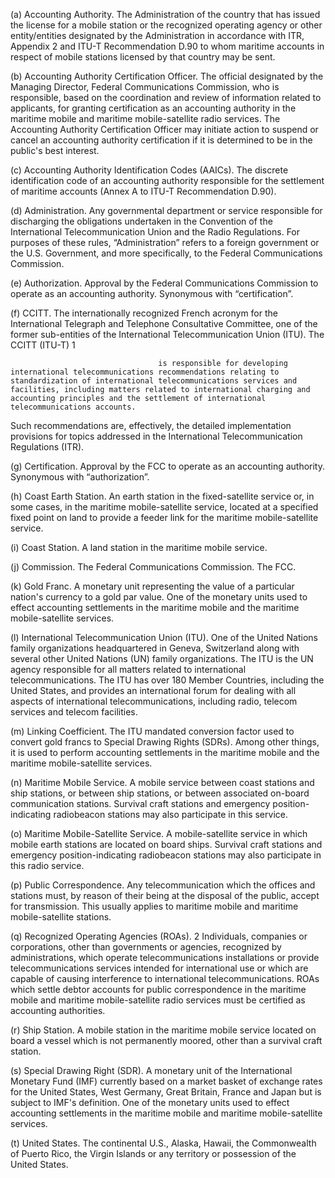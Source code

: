 (a) Accounting Authority. The Administration of the country that has issued the license for a mobile station or the recognized operating agency or other entity/entities designated by the Administration in accordance with ITR, Appendix 2 and ITU-T Recommendation D.90 to whom maritime accounts in respect of mobile stations licensed by that country may be sent.

(b) Accounting Authority Certification Officer. The official designated by the Managing Director, Federal Communications Commission, who is responsible, based on the coordination and review of information related to applicants, for granting certification as an accounting authority in the maritime mobile and maritime mobile-satellite radio services. The Accounting Authority Certification Officer may initiate action to suspend or cancel an accounting authority certification if it is determined to be in the public's best interest.

(c) Accounting Authority Identification Codes (AAICs). The discrete identification code of an accounting authority responsible for the settlement of maritime accounts (Annex A to ITU-T Recommendation D.90).

(d) Administration. Any governmental department or service responsible for discharging the obligations undertaken in the Convention of the International Telecommunication Union and the Radio Regulations. For purposes of these rules, “Administration” refers to a foreign government or the U.S. Government, and more specifically, to the Federal Communications Commission.

(e) Authorization. Approval by the Federal Communications Commission to operate as an accounting authority. Synonymous with “certification”.

(f) CCITT. The internationally recognized French acronym for the International Telegraph and Telephone Consultative Committee, one of the former sub-entities of the International Telecommunication Union (ITU). The CCITT (ITU-T) 1

                                     is responsible for developing international telecommunications recommendations relating to standardization of international telecommunications services and facilities, including matters related to international charging and accounting principles and the settlement of international telecommunications accounts.

Such recommendations are, effectively, the detailed implementation provisions for topics addressed in the International Telecommunication Regulations (ITR).

(g) Certification. Approval by the FCC to operate as an accounting authority. Synonymous with “authorization”.

(h) Coast Earth Station. An earth station in the fixed-satellite service or, in some cases, in the maritime mobile-satellite service, located at a specified fixed point on land to provide a feeder link for the maritime mobile-satellite service.

(i) Coast Station. A land station in the maritime mobile service.

(j) Commission. The Federal Communications Commission. The FCC.

(k) Gold Franc. A monetary unit representing the value of a particular nation's currency to a gold par value. One of the monetary units used to effect accounting settlements in the maritime mobile and the maritime mobile-satellite services.

(l) International Telecommunication Union (ITU). One of the United Nations family organizations headquartered in Geneva, Switzerland along with several other United Nations (UN) family organizations. The ITU is the UN agency responsible for all matters related to international telecommunications. The ITU has over 180 Member Countries, including the United States, and provides an international forum for dealing with all aspects of international telecommunications, including radio, telecom services and telecom facilities.

(m) Linking Coefficient. The ITU mandated conversion factor used to convert gold francs to Special Drawing Rights (SDRs). Among other things, it is used to perform accounting settlements in the maritime mobile and the maritime mobile-satellite services.

(n) Maritime Mobile Service. A mobile service between coast stations and ship stations, or between ship stations, or between associated on-board communication stations. Survival craft stations and emergency position- indicating radiobeacon stations may also participate in this service.

(o) Maritime Mobile-Satellite Service. A mobile-satellite service in which mobile earth stations are located on board ships. Survival craft stations and emergency position-indicating radiobeacon stations may also participate in this radio service.

(p) Public Correspondence. Any telecommunication which the offices and stations must, by reason of their being at the disposal of the public, accept for transmission. This usually applies to maritime mobile and maritime mobile-satellite stations.

(q) Recognized Operating Agencies (ROAs).
                                    2
                                     Individuals, companies or corporations, other than governments or agencies, recognized by administrations, which operate telecommunications installations or provide telecommunications services intended for international use or which are capable of causing interference to international telecommunications. ROAs which settle debtor accounts for public correspondence in the maritime mobile and maritime mobile-satellite radio services must be certified as accounting authorities.

(r) Ship Station. A mobile station in the maritime mobile service located on board a vessel which is not permanently moored, other than a survival craft station.

(s) Special Drawing Right (SDR). A monetary unit of the International Monetary Fund (IMF) currently based on a market basket of exchange rates for the United States, West Germany, Great Britain, France and Japan but is subject to IMF's definition. One of the monetary units used to effect accounting settlements in the maritime mobile and maritime mobile-satellite services.

(t) United States. The continental U.S., Alaska, Hawaii, the Commonwealth of Puerto Rico, the Virgin Islands or any territory or possession of the United States.

